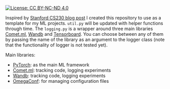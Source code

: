 [![License: CC BY-NC-ND 4.0](https://img.shields.io/badge/License-CC%20BY--NC--ND%204.0-lightgrey.svg)](https://creativecommons.org/licenses/by-nc-nd/4.0/)

Inspired by [Stanford CS230 blog post](https://cs230.stanford.edu/blog/pytorch/) I created this repository to use as a template for my ML projects. `util.py` will be updated with helper functions through time. The `logging.py` is a wrapper around three main libraries [Comet.ml](https://www.comet.ml), [Wandb](https://www.wandb.ai) and [Tensorboard](https://github.com/lanpa/tensorboardX). You can choose between any of them by passing the name of the library as an argument to the logger class (note that the functionality of logger is not tested yet).

Main libraries:
* [PyTorch](pytorch.org/): as the main ML framework
* [Comet.ml](https://www.comet.ml): tracking code, logging experiments
* [Wandb](https://www.wandb.ai): tracking code, logging experiments
* [OmegaConf](https://omegaconf.readthedocs.io/en/latest/): for managing configuration files

